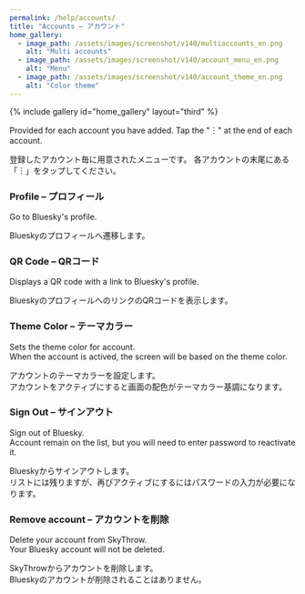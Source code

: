 ```yaml
---
permalink: /help/accounts/
title: "Accounts – アカウント"
home_gallery:
  - image_path: /assets/images/screenshot/v140/multiaccounts_en.png
    alt: "Multi accounts"
  - image_path: /assets/images/screenshot/v140/account_menu_en.png
    alt: "Menu"    
  - image_path: /assets/images/screenshot/v140/account_theme_en.png
    alt: "Color theme"
---
```


{% include gallery id="home_gallery" layout="third" %}

Provided for each account you have added.
Tap the "︙" at the end of each account.

登録したアカウント毎に用意されたメニューです。
各アカウントの末尾にある「︙」をタップしてください。

### Profile – プロフィール
Go to Bluesky's profile.

Blueskyのプロフィールへ遷移します。

### QR Code – QRコード
Displays a QR code with a link to Bluesky's profile.

BlueskyのプロフィールへのリンクのQRコードを表示します。

### Theme Color – テーマカラー
Sets the theme color for account.  
When the account is actived, the screen will be based on the theme color.

アカウントのテーマカラーを設定します。  
アカウントをアクティブにすると画面の配色がテーマカラー基調になります。

### Sign Out – サインアウト
Sign out of Bluesky.  
Account remain on the list, but you will need to enter password to reactivate it.

Blueskyからサインアウトします。  
リストには残りますが、再びアクティブにするにはパスワードの入力が必要になります。

### Remove account – アカウントを削除
Delete your account from SkyThrow.  
Your Bluesky account will not be deleted.

SkyThrowからアカウントを削除します。  
Blueskyのアカウントが削除されることはありません。